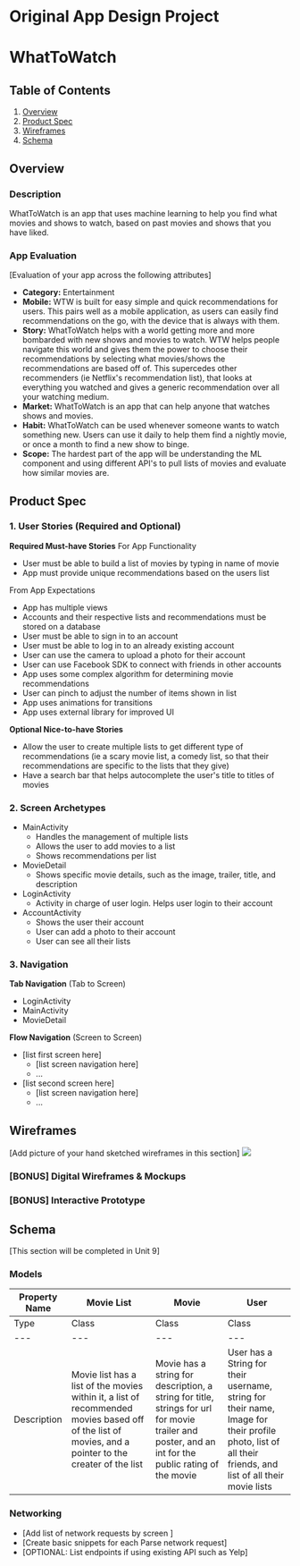 Original App Design Project 
===

# WhatToWatch

## Table of Contents
1. [Overview](#Overview)
1. [Product Spec](#Product-Spec)
1. [Wireframes](#Wireframes)
2. [Schema](#Schema)

## Overview
### Description
WhatToWatch is an app that uses machine learning to help you find what movies and shows to watch, based on past movies and shows that you have liked. 

### App Evaluation
[Evaluation of your app across the following attributes]
- **Category:** Entertainment
- **Mobile:** WTW is built for easy simple and quick recommendations for users. This pairs well as a mobile application, as users can easily find recommendations on the go, with the device that is always with them. 
- **Story:** WhatToWatch helps with a world getting more and more bombarded with new shows and movies to watch. WTW helps people navigate this world and gives them the power to choose their recommendations by selecting what movies/shows the recommendations are based off of. This supercedes other recommenders (ie Netflix's recommendation list), that looks at everything you watched and gives a generic recommendation over all your watching medium. 
- **Market:** WhatToWatch is an app that can help anyone that watches shows and movies. 
- **Habit:** WhatToWatch can be used whenever someone wants to watch something new. Users can use it daily to help them find a nightly movie, or once a month to find a new show to binge. 
- **Scope:** The hardest part of the app will be understanding the ML component and using different API's to pull lists of movies and evaluate how similar movies are. 

## Product Spec

### 1. User Stories (Required and Optional)

**Required Must-have Stories**
For App Functionality
* User must be able to build a list of movies by typing in name of movie
* App must provide unique recommendations based on the users list

From App Expectations
* App has multiple views
* Accounts and their respective lists and recommendations must be stored on a database
* User must be able to sign in to an account 
* User must be able to log in to an already existing account
* User can use the camera to upload a photo for their account
* User can use Facebook SDK to connect with friends in other accounts
* App uses some complex algorithm for determining movie recommendations
* User can pinch to adjust the number of items shown in list
* App uses animations for transitions
* App uses external library for improved UI

**Optional Nice-to-have Stories**

* Allow the user to create multiple lists to get different type of recommendations (ie a scary movie list, a comedy list, so that their recommendations are specific to the lists that they give)
* Have a search bar that helps autocomplete the user's title to titles of movies

### 2. Screen Archetypes

* MainActivity
   * Handles the management of multiple lists
   * Allows the user to add movies to a list
   * Shows recommendations per list
* MovieDetail
   * Shows specific movie details, such as the image, trailer, title, and description
* LoginActivity
   * Activity in charge of user login. Helps user login to their account
* AccountActivity
   * Shows the user their account
   * User can add a photo to their account
   * User can see all their lists

### 3. Navigation

**Tab Navigation** (Tab to Screen)

* LoginActivity
* MainActivity
* MovieDetail

**Flow Navigation** (Screen to Screen)

* [list first screen here]
   * [list screen navigation here]
   * ...
* [list second screen here]
   * [list screen navigation here]
   * ...

## Wireframes
[Add picture of your hand sketched wireframes in this section]
![](https://i.imgur.com/RsMWg7F.jpg)


### [BONUS] Digital Wireframes & Mockups

### [BONUS] Interactive Prototype

## Schema 
[This section will be completed in Unit 9]
### Models
Property Name | Movie List | Movie | User 
--- | --- | --- | --- 
Type | Class | Class | Class
--- | --- | --- | --- 
Description | Movie list has a list of the movies within it, a list of recommended movies based off of the list of movies, and a pointer to the creater of the list | Movie has a string for description, a string for title, strings for url for movie trailer and poster, and an int for the public rating of the movie | User has a String for their username, string for their name, Image for their profile photo, list of all their friends, and list of all their movie lists
### Networking
- [Add list of network requests by screen ]
- [Create basic snippets for each Parse network request]
- [OPTIONAL: List endpoints if using existing API such as Yelp]
